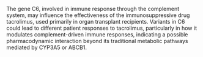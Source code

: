 The gene C6, involved in immune response through the complement system, may influence the effectiveness of the immunosuppressive drug tacrolimus, used primarily in organ transplant recipients. Variants in C6 could lead to different patient responses to tacrolimus, particularly in how it modulates complement-driven immune responses, indicating a possible pharmacodynamic interaction beyond its traditional metabolic pathways mediated by CYP3A5 or ABCB1.
